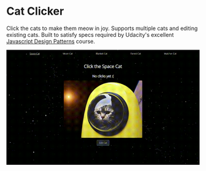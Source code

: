 # Cat Clicker

Click the cats to make them meow in joy. Supports multiple cats and editing existing cats. Built to satisfy specs required by Udacity's excellent [Javascript Design Patterns](https://www.udacity.com/course/javascript-design-patterns--ud989) course.

<p align="center">
  <img src="./demo.gif" alt="demo"/>
</p>
